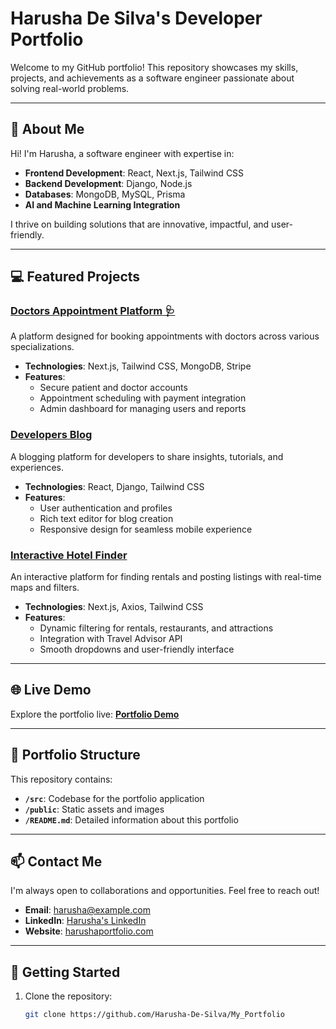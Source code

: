 # Harusha De Silva's Developer Portfolio

Welcome to my GitHub portfolio! This repository showcases my skills, projects, and achievements as a software engineer passionate about solving real-world problems.

---

## 🌟 About Me  

Hi! I'm Harusha, a software engineer with expertise in:  
- **Frontend Development**: React, Next.js, Tailwind CSS  
- **Backend Development**: Django, Node.js  
- **Databases**: MongoDB, MySQL, Prisma  
- **AI and Machine Learning Integration**  

I thrive on building solutions that are innovative, impactful, and user-friendly.

---

## 💻 Featured Projects  

### [Doctors Appointment Platform 🩺](https://healthcare-project-sepia.vercel.app/)  
A platform designed for booking appointments with doctors across various specializations.

- **Technologies**: Next.js, Tailwind CSS, MongoDB, Stripe  
- **Features**:  
  - Secure patient and doctor accounts  
  - Appointment scheduling with payment integration  
  - Admin dashboard for managing users and reports  

### [Developers Blog](https://github.com/Harusha-De-Silva/developers_blog.git)  
A blogging platform for developers to share insights, tutorials, and experiences.

- **Technologies**: React, Django, Tailwind CSS  
- **Features**:  
  - User authentication and profiles  
  - Rich text editor for blog creation  
  - Responsive design for seamless mobile experience  

### [Interactive Hotel Finder](https://github.com/Harusha-De-Silva/Apartments)  
An interactive platform for finding rentals and posting listings with real-time maps and filters.

- **Technologies**: Next.js, Axios, Tailwind CSS  
- **Features**:  
  - Dynamic filtering for rentals, restaurants, and attractions  
  - Integration with Travel Advisor API  
  - Smooth dropdowns and user-friendly interface  

---

## 🌐 Live Demo  

Explore the portfolio live: [**Portfolio Demo**](https://your-portfolio-link.com)

---

## 📂 Portfolio Structure  

This repository contains:  
- **`/src`**: Codebase for the portfolio application  
- **`/public`**: Static assets and images  
- **`/README.md`**: Detailed information about this portfolio  

---

## 📫 Contact Me  

I'm always open to collaborations and opportunities. Feel free to reach out!

- **Email**: [harusha@example.com](mailto:your-email@example.com)  
- **LinkedIn**: [Harusha's LinkedIn](https://linkedin.com/in/harusha-de-silva)  
- **Website**: [harushaportfolio.com](https://your-portfolio-link.com)  

---

## 🚀 Getting Started  

1. Clone the repository:  
   ```bash
   git clone https://github.com/Harusha-De-Silva/My_Portfolio
